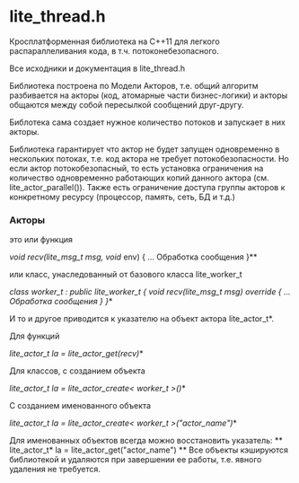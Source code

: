 ﻿# lite_thread.h

Кросплатформенная библиотека на С++11 для легкого распараллеливания кода, в т.ч. потоконебезопасного.

Все исходники и документация в lite_thread.h 

Библиотека построена по Модели Акторов, т.е. общий алгоритм разбивается на акторы (код, атомарные 
части бизнес-логики) и акторы общаются между собой пересылкой сообщений друг-другу. 

Библотека сама создает нужное количество потоков и запускает в них акторы. 

Библиотека гарантирует что актор не будет запущен одновременно в нескольких потоках, т.е. код актора 
не требует потокобезопасности. Но если актор потокобезопасный, то есть установка ограничения на 
количество одновременно работающих копий данного актора (см. lite_actor_parallel()). 
Также есть ограничение доступа группы акторов к конкретному ресурсу (процессор, память, сеть, БД и т.д.)

### Акторы
это или функция

**void recv(lite_msg_t* msg, void* env) {
 ... Обработка сообщения
}**

или класс, унаследованный от базового класса lite_worker_t 

**class worker_t : public lite_worker_t {
   void recv(lite_msg_t* msg) override {
       ... Обработка сообщения
   }
}**

И то и другое приводится к указателю на объект актора lite_actor_t*.

Для функций

**lite_actor_t* la = lite_actor_get(recv)**

Для классов, с созданием объекта

**lite_actor_t* la = lite_actor_create< worker_t >()** 

С созданием именованного объекта

**lite_actor_t* la = lite_actor_create< worker_t >("actor_name")**

Для именованных объектов всегда можно восстановить указатель:
**
lite_actor_t* la = lite_actor_get("actor_name")
**
Все объекты кэшируются библиотекой и удаляются при завершении ее работы, т.е. явного удаления не требуется.




